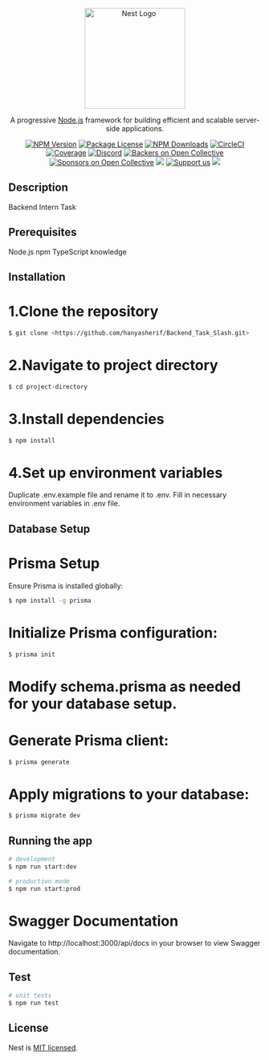 <p align="center">
  <a href="http://nestjs.com/" target="blank"><img src="https://nestjs.com/img/logo-small.svg" width="200" alt="Nest Logo" /></a>
</p>

[circleci-image]: https://img.shields.io/circleci/build/github/nestjs/nest/master?token=abc123def456
[circleci-url]: https://circleci.com/gh/nestjs/nest

  <p align="center">A progressive <a href="http://nodejs.org" target="_blank">Node.js</a> framework for building efficient and scalable server-side applications.</p>
    <p align="center">
<a href="https://www.npmjs.com/~nestjscore" target="_blank"><img src="https://img.shields.io/npm/v/@nestjs/core.svg" alt="NPM Version" /></a>
<a href="https://www.npmjs.com/~nestjscore" target="_blank"><img src="https://img.shields.io/npm/l/@nestjs/core.svg" alt="Package License" /></a>
<a href="https://www.npmjs.com/~nestjscore" target="_blank"><img src="https://img.shields.io/npm/dm/@nestjs/common.svg" alt="NPM Downloads" /></a>
<a href="https://circleci.com/gh/nestjs/nest" target="_blank"><img src="https://img.shields.io/circleci/build/github/nestjs/nest/master" alt="CircleCI" /></a>
<a href="https://coveralls.io/github/nestjs/nest?branch=master" target="_blank"><img src="https://coveralls.io/repos/github/nestjs/nest/badge.svg?branch=master#9" alt="Coverage" /></a>
<a href="https://discord.gg/G7Qnnhy" target="_blank"><img src="https://img.shields.io/badge/discord-online-brightgreen.svg" alt="Discord"/></a>
<a href="https://opencollective.com/nest#backer" target="_blank"><img src="https://opencollective.com/nest/backers/badge.svg" alt="Backers on Open Collective" /></a>
<a href="https://opencollective.com/nest#sponsor" target="_blank"><img src="https://opencollective.com/nest/sponsors/badge.svg" alt="Sponsors on Open Collective" /></a>
  <a href="https://paypal.me/kamilmysliwiec" target="_blank"><img src="https://img.shields.io/badge/Donate-PayPal-ff3f59.svg"/></a>
    <a href="https://opencollective.com/nest#sponsor"  target="_blank"><img src="https://img.shields.io/badge/Support%20us-Open%20Collective-41B883.svg" alt="Support us"></a>
  <a href="https://twitter.com/nestframework" target="_blank"><img src="https://img.shields.io/twitter/follow/nestframework.svg?style=social&label=Follow"></a>
</p>

## Description

<!-- [Nest](https://github.com/nestjs/nest) framework TypeScript starter repository. -->
Backend Intern Task

## Prerequisites
Node.js
npm
TypeScript knowledge

## Installation

# 1.Clone the repository

```bash
$ git clone <https://github.com/hanyasherif/Backend_Task_Slash.git>
```

# 2.Navigate to project directory

```bash
$ cd project-directory
```

# 3.Install dependencies

```bash
$ npm install
```

# 4.Set up environment variables

Duplicate .env.example file and rename it to .env.
Fill in necessary environment variables in .env file.

## Database Setup

# Prisma Setup

Ensure Prisma is installed globally:

```bash
$ npm install -g prisma
```

# Initialize Prisma configuration:

```bash
$ prisma init
```

# Modify schema.prisma as needed for your database setup.

# Generate Prisma client:

```bash
$ prisma generate
```

# Apply migrations to your database:

```bash
$ prisma migrate dev
```

## Running the app

```bash
# development
$ npm run start:dev

# production mode
$ npm run start:prod
```

# Swagger Documentation
<!-- [Nest](https://github.com/nestjs/nest) framework TypeScript starter repository. -->

Navigate to http://localhost:3000/api/docs in your browser to view Swagger documentation.

## Test

```bash
# unit tests
$ npm run test
```

## License

Nest is [MIT licensed](LICENSE).

